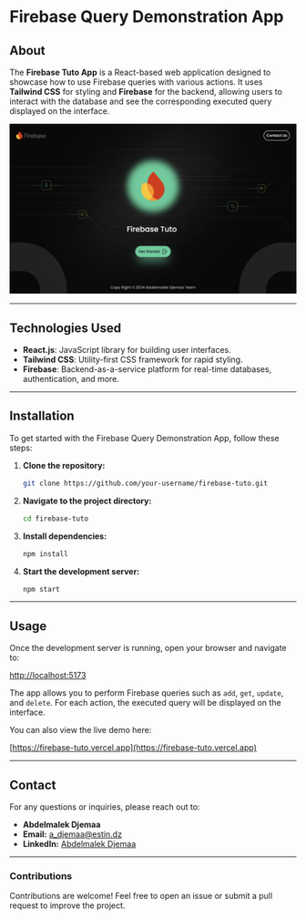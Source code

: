 # Firebase Query Demonstration App

## About

The **Firebase Tuto App** is a React-based web application designed to showcase how to use Firebase queries with various actions. It uses **Tailwind CSS** for styling and **Firebase** for the backend, allowing users to interact with the database and see the corresponding executed query displayed on the interface.

![Demo Image](https://github.com/Abdelmalek-Djemaa/Firebase_Tuto_app/blob/main/src/assets/demo.png)

---

## Technologies Used

- **React.js**: JavaScript library for building user interfaces.
- **Tailwind CSS**: Utility-first CSS framework for rapid styling.
- **Firebase**: Backend-as-a-service platform for real-time databases, authentication, and more.

---

## Installation

To get started with the Firebase Query Demonstration App, follow these steps:

1. **Clone the repository:**

    ```bash
    git clone https://github.com/your-username/firebase-tuto.git
    ```

2. **Navigate to the project directory:**

    ```bash
    cd firebase-tuto
    ```

3. **Install dependencies:**

    ```bash
    npm install
    ```

4. **Start the development server:**

    ```bash
    npm start
    ```

---

## Usage

Once the development server is running, open your browser and navigate to:

[http://localhost:5173](http://localhost:5173)

The app allows you to perform Firebase queries such as `add`, `get`, `update`, and `delete`. For each action, the executed query will be displayed on the interface.

You can also view the live demo here:

[https://firebase-tuto.vercel.app](https://firebase-tuto.vercel.app)

---

## Contact

For any questions or inquiries, please reach out to:

- **Abdelmalek Djemaa**  
- **Email:** [a_djemaa@estin.dz](mailto:a_djemaa@estin.dz)  
- **LinkedIn:** [Abdelmalek Djemaa](https://www.linkedin.com/in/abdelmalek-djemaa-673864317)

---

### Contributions

Contributions are welcome! Feel free to open an issue or submit a pull request to improve the project.
